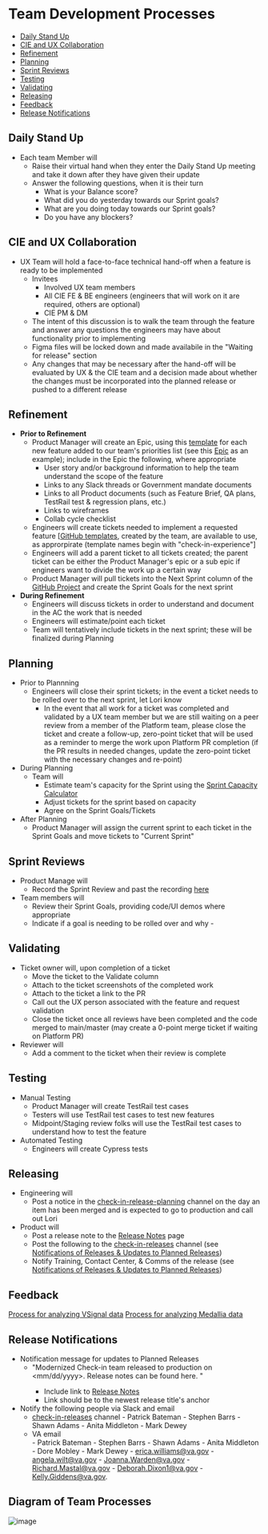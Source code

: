 # Team Development Processes

- [Daily Stand Up](#daily-stand-up)
- [CIE and UX Collaboration](#cie-and-ux-collaboration)
- [Refinement](#refinement)
- [Planning](#planning)
- [Sprint Reviews](#sprint-reviews)
- [Testing](#testing)
- [Validating](#validating)
- [Releasing](#releasing)  
- [Feedback](#feedback)
- [Release Notifications](#release-notifications)

## Daily Stand Up
- Each team Member will
    - Raise their virtual hand when they enter the Daily Stand Up meeting and take it down after they have given their update
    - Answer the following questions, when it is their turn
        - What is your Balance score?
        - What did you do yesterday towards our Sprint goals?
        - What are you doing today towards our Sprint goals?
        - Do you have any blockers?

## CIE and UX Collaboration
- UX Team will hold a face-to-face technical hand-off when a feature is ready to be implemented
   - Invitees
        - Involved UX team members
        - All CIE FE & BE engineers (engineers that will work on it are required, others are optional)
        - CIE PM & DM
    - The intent of this discussion is to walk the team through the feature and answer any questions the engineers may have about functionality prior to implementing
    - Figma files will be locked down and made availabile in the "Waiting for release" section
    - Any changes that may be necessary after the hand-off will be evaluated by UX & the CIE team and a decision made about whether the changes must be incorporated into the planned release or pushed to a different release

## Refinement 
- **Prior to Refinement**
    - Product Manager will create an Epic, using this [template](https://github.com/department-of-veterans-affairs/va.gov-team/blob/master/.github/ISSUE_TEMPLATE/check-in-experience-epic.md) for each new feature added to our team's priorities list (see this [Epic](https://github.com/department-of-veterans-affairs/va.gov-team/issues/87299) as an example); include in the Epic the following, where appropriate
        - User story and/or background information to help the team understand the scope of the feature
        - Links to any Slack threads or Government mandate documents
        - Links to all Product documents (such as Feature Brief, QA plans, TestRail test & regression plans, etc.)
        - Links to wireframes
        - Collab cycle checklist
    - Engineers will create tickets needed to implement a requested feature [[GitHub templates](https://github.com/department-of-veterans-affairs/va.gov-team/tree/master/.github/ISSUE_TEMPLATE), created by the team, are available to use, as approrpirate (template names begin with "check-in-experience"]
    - Engineers will add a parent ticket to all tickets created; the parent ticket can be either the Product Manager's epic or a sub epic if engineers want to divide the work up a certain way
    - Product Manager will pull tickets into the Next Sprint column of the [GitHub Project](https://github.com/orgs/department-of-veterans-affairs/projects/1323/views/1?sliceBy%5Bvalue%5D=department-of-veterans-affairs%2Fva.gov-team%23100946) and create the Sprint Goals for the next sprint    
- **During Refinement**
   - Engineers will discuss tickets in order to understand and document in the AC the work that is needed
   - Engineers will estimate/point each ticket
   - Team will tentatively include tickets in the next sprint; these will be finalized during Planning
 
 ## Planning
 - Prior to Plannning
     - Engineers will close their sprint tickets; in the event a ticket needs to be rolled over to the next sprint, let Lori know
         - In the event that all work for a ticket was completed and validated by a UX team member but we are still waiting on a peer review from a member of the Platform team, please close the ticket and create a follow-up, zero-point ticket that will be used as a reminder to merge the work upon Platform PR completion (if the PR results in needed changes, update the zero-point ticket with the necessary changes and re-point)
 - During Planning
     - Team will     
         - Estimate team's capacity for the Sprint using the [Sprint Capacity Calculator](https://github.com/department-of-veterans-affairs/va.gov-team/files/9418761/VASprintCapacityCalculator.xlsx)
         - Adjust tickets for the sprint based on capacity
         - Agree on the Sprint Goals/Tickets 
- After Planning
    - Product Manager will assign the current sprint to each ticket in the Sprint Goals and move tickets to "Current Sprint"

## Sprint Reviews
- Product Manage will
    - Record the Sprint Review and past the recording [here](https://github.com/department-of-veterans-affairs/va.gov-team/blob/master/products/health-care/checkin/sprintdemo/readme.md)
- Team members will
    - Review their Sprint Goals, providing code/UI demos where appropriate
    - Indicate if a goal is needing to be rolled over and why    - 

 ## Validating
- Ticket owner will, upon completion of a ticket
    - Move the ticket to the Validate column                 
    - Attach to the ticket screenshots of the completed work
    - Attach to the ticket a link to the PR
    - Call out the UX person associated with the feature and request validation            
    - Close the ticket once all reviews have been completed and the code merged to main/master (may create a 0-point merge ticket if waiting on Platform PR)
- Reviewer will
    - Add a comment to the ticket when their review is complete
      
## Testing
- Manual Testing
    - Product Manager will create TestRail test cases 
    - Testers will use TestRail test cases to test new features
    - Midpoint/Staging review folks will use the TestRail test cases to understand how to test the feature    
- Automated Testing
    - Engineers will create Cypress tests

## Releasing
- Engineering will 
    - Post a notice in the [check-in-release-planning](https://dsva.slack.com/archives/C03KQAUFVT6) channel on the day an item has been merged and is expected to go to production and call out Lori
- Product will 
    - Post a release note to the [Release Notes](https://github.com/department-of-veterans-affairs/va.gov-team/blob/master/products/health-care/checkin/release-plan/check-in-release-notes.md) page
    - Post the following to the [check-in-releases](https://dsva.slack.com/archives/C03E5FEBTLH) channel (see [Notifications of Releases & Updates to Planned Releases](https://github.com/department-of-veterans-affairs/va.gov-team/blob/master/products/health-care/checkin/team/processes.md#notifications-of-releases--updates-to-planned-releases))
    - Notify Training, Contact Center, & Comms of the release (see [Notifications of Releases & Updates to Planned Releases](https://github.com/department-of-veterans-affairs/va.gov-team/blob/master/products/health-care/checkin/team/processes.md#notifications-of-releases--updates-to-planned-releases))

## Feedback
[Process for analyzing VSignal data](https://github.com/department-of-veterans-affairs/va.gov-team/blob/master/products/health-care/checkin/research/VSignals/README.md)
[Process for analyzing Medallia data](https://github.com/department-of-veterans-affairs/va.gov-team/blob/master/products/health-care/checkin/research/Medalia/how-to-request-and-process-medalia-feedback.md)
   
## Release Notifications
- Notification message for updates to Planned Releases
    - "Modernized Check-in team released to production on <mm/dd/yyyy>. Release notes can be found here. <copy release notes here>"
        - Include link to [Release Notes](https://github.com/department-of-veterans-affairs/va.gov-team/blob/master/products/health-care/checkin/release-plan/check-in-release-notes.md)
        - Link should be to the newest release title's anchor
- Notify the following people via Slack and email
    -   [check-in-releases](https://dsva.slack.com/archives/C03E5FEBTLH) channel 
            - Patrick Bateman
            - Stephen Barrs
            - Shawn Adams
            - Anita Middleton
            - Mark Dewey
    -   VA email  
            - Patrick Bateman
            - Stephen Barrs
            - Shawn Adams
            - Anita Middleton
            - Dore Mobley
            - Mark Dewey
            - erica.williams@va.gov 
            - angela.wilt@va.gov
            - Joanna.Warden@va.gov
            - Richard.Mastal@va.gov
            - Deborah.Dixon1@va.gov
            - Kelly.Giddens@va.gov.


## Diagram of Team Processes

![image](https://github.com/department-of-veterans-affairs/va.gov-team/assets/86678742/1a092434-1989-4900-b709-f3345246ef83)




